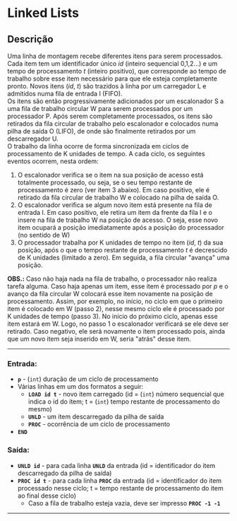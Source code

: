 # Linked Lists

## Descrição

Uma linha de montagem recebe diferentes itens para serem processados. Cada item tem um identificador único *id* (inteiro sequencial 0,1,2...) e um tempo de processamento *t* (inteiro positivo), que corresponde ao tempo de trabalho sobre esse item necessário para que ele esteja completamente pronto. Novos itens (*id*, *t*) são trazidos à linha por um carregador L e admitidos numa fila de entrada I (FIFO).  
Os itens são então progressivamente adicionados por um escalonador S a uma fila de trabalho circular W para serem processados por um processador P. Após serem completamente processados, os itens são retirados da fila circular de trabalho pelo escalonador e colocados numa pilha de saída O (LIFO), de onde são finalmente retirados por um descarregador U.  
O trabalho da linha ocorre de forma sincronizada em ciclos de processamento de K unidades de tempo. A cada ciclo, os seguintes eventos ocorrem, nesta ordem:
1. O escalonador verifica se o item na sua posição de acesso está totalmente processado, ou seja, se o seu tempo restante de processamento é zero (ver item 3 abaixo). Em caso positivo, ele é retirado da fila circular de trabalho W e colocado na pilha de saída O.
2. O escalonador verifica se algum novo item está presente na fila de entrada I. Em caso positivo, ele retira um item da frente da fila I e o insere na fila de trabalho W na posição de acesso. O seja, esse novo item ocupará a posição imediatamente após a posição do processador (no sentido de W)
3. O processador trabalha por K unidades de tempo no item (*id*, *t*) da sua posição, após o que o tempo restante de processamento *t* é decrescido de K unidades (limitado a zero). Em seguida, a fila circular "avança" uma posição.

**OBS.:** Caso não haja nada na fila de trabalho, o processador não realiza tarefa alguma. Caso haja apenas um item, esse item é processado por *p* e o avanço da fila circular W colocará esse item novamente na posição de processamento.
Assim, por exemplo, no início, no ciclo em que o primeiro item é colocado em W (passo 2), nesse mesmo ciclo ele é processado por K unidades de tempo (passo 3). No início do próximo ciclo, apenas esse item estará em W. Logo, no passo 1 o escalonador verificará se ele deve ser retirado. Caso negativo, ele será novamente o item processado pois, ainda que um novo item seja inserido em W, seria "atrás" desse item.

---

### Entrada:

- **`p`** - (`int`) duração de um ciclo de processamento
- Várias linhas em um dos formatos a seguir:
    - **`LOAD id t`** - novo item carregado (id = (`int`) número sequencial que indica o id do item; t = (`int`) tempo restante de processamento do mesmo)
    - **`UNLD`** - um item descarregado da pilha de saída
    - **`PROC`** - ocorrência de um ciclo de processamento
- **`END`**

### Saída:

- **`UNLD id`** - para cada linha **`UNLD`** da entrada (id = identificador do item descarregado da pilha de saída)
- **`PROC id t`** - para cada linha **`PROC`** da entrada (id = identificador do item processado nesse ciclo; t = tempo restante de processamento do item ao final desse ciclo)
    - Caso a fila de trabalho esteja vazia, deve ser impresso **`PROC -1 -1`**

---